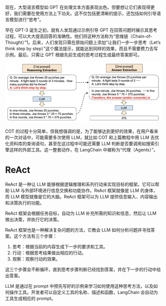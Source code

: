 现在，大型语言模型如 GPT 在处理文本方面表现出色。但要想让它们表现得更好，我们需要在使用方法上下功夫。这不仅包括更清晰的提示，还包括如何引导语言模型进行“思考”。

早在 GPT-3 诞生之初，就有人发现通过示例引导 GPT 在回答问题时展示其思考过程，可以大大提高回答的准确性。他们将这种方法称为“思维链（Chain-of-Thought）”1。后来，人们发现只需在原始问题上添加“让我们一步一步思考（Let’s think step by step）”这个魔法提示，就能达到同样的效果，而且不需要费力去写示例。最后，只需让 GPT 根据先前生成的思考过程生成最终答案即可。

![Alt text](../../img/langchain/react/cot.png)

COT 的过程十分简单，但我想强调的是，为了能够达到更好的效果，在用户看来的一次对话中，可能需要多次使用 LLM，就比如 COT 和上篇教程中用 LLM 去优化资料库的查询语句，甚至在这过程中可能还需要 LLM 判断是否要调用如搜索引擎这样的外部工具。这一整套动作，在 LangChain 中被称为“代理（Agents）”。

# ReAct

ReAct 是一种让 LLM 能够根据逻辑推理和系列行动来实现目标的框架。它可以帮助 LLM 与外部环境进行信息交换和功能协作。ReAct 框架就像是 LLM 的身体，而 LLM 模型就像是它的大脑。ReAct 框架可以为 LLM 提供信息输入、内容输出和决策执行的功能。

ReAct 框架会根据任务目标，自动为 LLM 补充所需的知识和信息，然后让 LLM 做出决策，并执行它的决策。

ReAct 框架也是一种解决复杂问题的方法，它教会 LLM 如何分析问题并寻找答案。这个方法有三个步骤：

1. 思考：根据当前的内容生成下一步的要求和工具。
2. 行动：根据思考结果做出相应的行动。
3. 观察：观察行动的效果。

这三个步骤会不断循环，直到思考步骤判断已经找到答案，并在下一步的行动中给出答案。

LLM 是通过在 prompt 中预先写好的示例来学习如何使用这种思考方法，以及如何操作工具。开发者可以自定义工具的名称、描述和函数，LangChain 会自动为工具生成相应的 prompt。

[1]: https://arxiv.org/abs/2201.11903
[2]: https://arxiv.org/abs/2205.11916